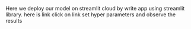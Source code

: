 Here we deploy our model on streamlit cloud by write app using streamlit library. 
here is link click on link set hyper parameters and observe the results 
